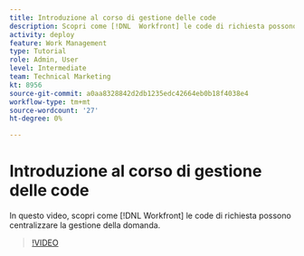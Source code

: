 ```yaml
---
title: Introduzione al corso di gestione delle code
description: Scopri come [!DNL  Workfront] le code di richiesta possono centralizzare la gestione della domanda.
activity: deploy
feature: Work Management
type: Tutorial
role: Admin, User
level: Intermediate
team: Technical Marketing
kt: 8956
source-git-commit: a0aa8328842d2db1235edc42664eb0b18f4038e4
workflow-type: tm+mt
source-wordcount: '27'
ht-degree: 0%

---
```


# Introduzione al corso di gestione delle code

In questo video, scopri come [!DNL  Workfront] le code di richiesta possono centralizzare la gestione della domanda.

>[!VIDEO](https://video.tv.adobe.com/v/335219/?quality=12)

